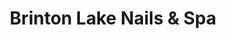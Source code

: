 ---
title: "Brinton Lake Nails & Spa"
url: /glen-mills/brinton-lake-nails-und-spa/
shop: Kosmetik
---